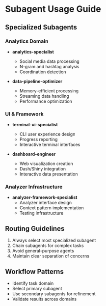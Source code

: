 # Subagent Usage Guide

## Specialized Subagents

### Analytics Domain

- **analytics-specialist**
  - Social media data processing
  - N-gram and hashtag analysis
  - Coordination detection

- **data-pipeline-optimizer**
  - Memory-efficient processing
  - Streaming data handling
  - Performance optimization

### UI & Framework

- **terminal-ui-specialist**
  - CLI user experience design
  - Progress reporting
  - Interactive terminal interfaces

- **dashboard-engineer**
  - Web visualization creation
  - Dash/Shiny integration
  - Interactive data presentation

### Analyzer Infrastructure

- **analyzer-framework-specialist**
  - Analyzer interface design
  - Context pattern implementation
  - Testing infrastructure

## Routing Guidelines

1. Always select most specialized subagent
2. Chain subagents for complex tasks
3. Avoid general-purpose agents
4. Maintain clear separation of concerns

## Workflow Patterns

- Identify task domain
- Select primary subagent
- Use secondary subagents for refinement
- Validate results across domains
